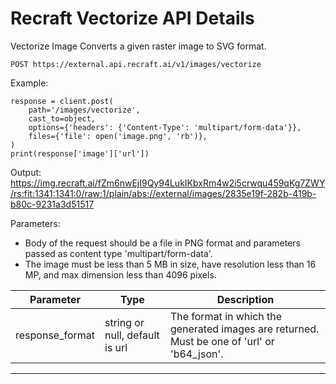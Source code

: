 # Recraft Vectorize API Details

Vectorize Image
Converts a given raster image to SVG format.

```
POST https://external.api.recraft.ai/v1/images/vectorize
```

Example:
```
response = client.post(
    path='/images/vectorize',
    cast_to=object,
    options={'headers': {'Content-Type': 'multipart/form-data'}},
    files={'file': open('image.png', 'rb')},
)
print(response['image']['url'])
```

Output:
https://img.recraft.ai/fZm6nwEjI9Qy94LukIKbxRm4w2i5crwqu459qKg7ZWY/rs:fit:1341:1341:0/raw:1/plain/abs://external/images/2835e19f-282b-419b-b80c-9231a3d51517

Parameters:
- Body of the request should be a file in PNG format and parameters passed as content type 'multipart/form-data'.
- The image must be less than 5 MB in size, have resolution less than 16 MP, and max dimension less than 4096 pixels.

| Parameter	  |      Type	|                Description |
| --- | --- | --- |
| response_format	|    string or null, default is url | 	The format in which the generated images are returned. Must be one of 'url' or 'b64_json'. |

---